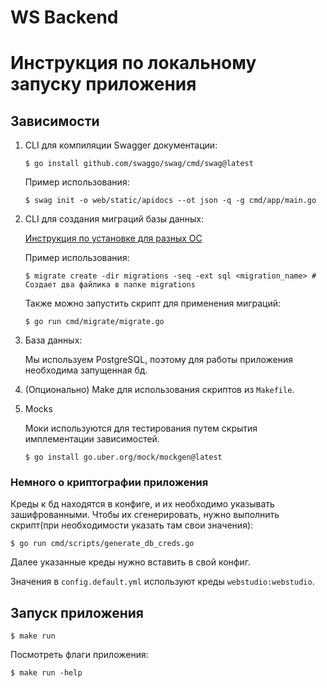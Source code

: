 # WS Backend

# Инструкция по локальному запуску приложения

## Зависимости
1. CLI для компиляции Swagger документации:
    ```shell
    $ go install github.com/swaggo/swag/cmd/swag@latest
    ```

    Пример использования:
    ```shell
    $ swag init -o web/static/apidocs --ot json -q -g cmd/app/main.go
    ```

2. CLI для создания миграций базы данных:

    [Инструкция по установке для разных ОС](https://github.com/golang-migrate/migrate/tree/master/cmd/migrate)
    
    Пример использования:
    ```shell
    $ migrate create -dir migrations -seq -ext sql <migration_name> # Создает два файлика в папке migrations
    ```

   Также можно запустить скрипт для применения миграций:
   ```shell
   $ go run cmd/migrate/migrate.go
   ```

3. База данных:

    Мы используем PostgreSQL, поэтому для работы приложения необходима запущенная бд.


4. (Опционально) Make для использования скриптов из `Makefile`.


5. Mocks

   Моки используются для тестирования путем скрытия имплементации зависимостей.
   
   ```shell
   $ go install go.uber.org/mock/mockgen@latest
   ```

### Немного о криптографии приложения
Креды к бд находятся в конфиге, и их необходимо указывать зашифрованными.
Чтобы их сгенерировать, нужно выполнить скрипт(при необходимости указать там свои значения):
```shell
$ go run cmd/scripts/generate_db_creds.go
```

Далее указанные креды нужно вставить в свой конфиг.

Значения в `config.default.yml` используют креды `webstudio:webstudio`.

## Запуск приложения
```shell
$ make run
```

Посмотреть флаги приложения:
```shell
$ make run -help
```